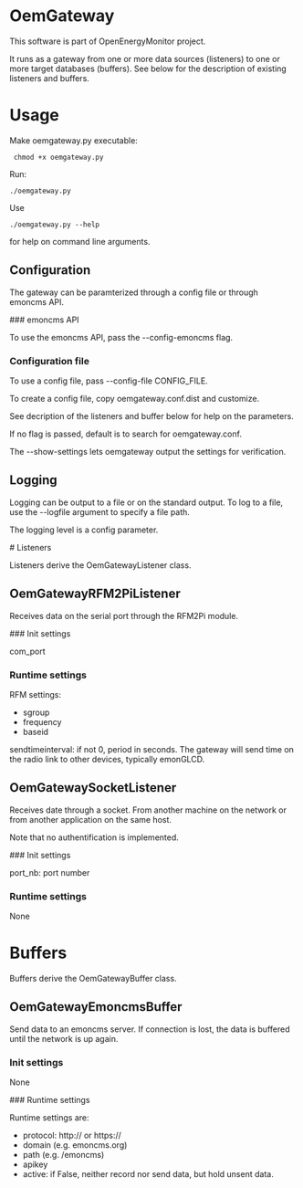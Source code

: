 OemGateway
==========

This software is part of OpenEnergyMonitor project.

It runs as a gateway from one or more data sources (listeners)
to one or more target databases (buffers). See below for the description
of existing listeners and buffers.

# Usage

Make oemgateway.py executable:

     chmod +x oemgateway.py

Run: 

    ./oemgateway.py

Use 

    ./oemgateway.py --help 

for help on command line arguments.

## Configuration

The gateway can be paramterized through a config file or through emoncms API.

### emoncms API

To use the emoncms API, pass the --config-emoncms flag.

### Configuration file

To use a config file, pass  --config-file CONFIG_FILE.

To create a config file, copy oemgateway.conf.dist and customize.

See decription of the listeners and buffer below for help on the parameters.

If no flag is passed, default is to search for oemgateway.conf.

The --show-settings lets oemgateway output the settings for verification.

## Logging

Logging can be output to a file or on the standard output. To log to a file, 
use the --logfile argument to specify a file path.

The logging level is a config parameter.

# Listeners

Listeners derive the OemGatewayListener class.

## OemGatewayRFM2PiListener 

Receives data on the serial port through the RFM2Pi module.

### Init settings

com_port

### Runtime settings

RFM settings:
* sgroup
* frequency
* baseid

sendtimeinterval: if not 0, period in seconds. The gateway will send time 
on the radio link to other devices, typically emonGLCD.

## OemGatewaySocketListener

Receives date through a socket. From another machine on the network or from 
another application on the same host.

Note that no authentification is implemented.

### Init settings

port_nb: port number

### Runtime settings

None

# Buffers

Buffers derive the OemGatewayBuffer class.

## OemGatewayEmoncmsBuffer

Send data to an emoncms server. If connection is lost, the data is buffered
until the network is up again.

### Init settings

None

### Runtime settings

Runtime settings are:
* protocol: http:// or https://
* domain (e.g. emoncms.org)
* path (e.g. /emoncms)
* apikey
* active: if False, neither record nor send data, but hold unsent data.


